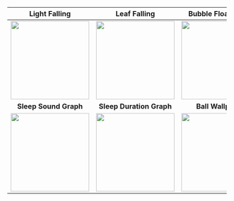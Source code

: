 | Light Falling | Leaf Falling | Bubble Floating Up | Circular Progress | Sleep Type Graph |
|:--:|:--:|:--:|:--:|:--:
|<img src = "https://github.com/user-attachments/assets/7e172f1d-1934-475c-9adb-f58ca371eb28" width = "180">|<img src = "https://github.com/user-attachments/assets/70d75307-a0b8-4375-8a8f-8906b2912edb" width = "180">|<img src = "https://github.com/user-attachments/assets/ee0b5144-9d11-4236-a9c6-066e879787af" width = "180"> | <img src = "https://github.com/user-attachments/assets/01012fc1-e754-4ef8-b980-ac5a93373c28" width = "180">|<img src = "https://github.com/user-attachments/assets/073f2fd1-53dc-46c9-ab1b-ea7cdc769e89" width = "180">|
|**Sleep Sound Graph**|**Sleep Duration Graph**| **Ball Wallpaper**| **Ripple Touch Effect**|
|<img src = "https://github.com/user-attachments/assets/b022c08f-958f-44c9-9eb1-7b683f8effc8" width = "180"> |<img src = "https://github.com/user-attachments/assets/260d4e22-1bb1-4a32-ae95-6b01c315fefa" width = "180">|<img src = "https://github.com/user-attachments/assets/ba34b249-47fd-40bc-a749-aa3c81bee397" width = "180"> |<img src = "https://github.com/user-attachments/assets/0b814129-8793-4ba7-b10f-4e241c79fe04" width = "180"> |
